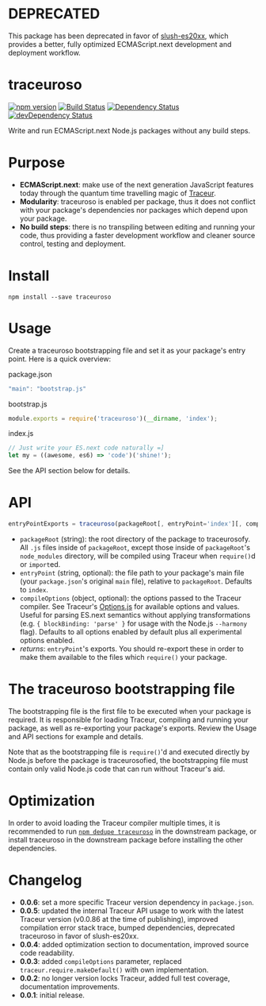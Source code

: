 # DEPRECATED

This package has been deprecated in favor of [slush-es20xx](https://github.com/es6rocks/slush-es20xx), which provides a better, fully optimized ECMAScript.next development and deployment workflow.

# traceuroso
[![npm version](http://img.shields.io/npm/v/traceuroso.svg)](https://npmjs.org/package/traceuroso)
[![Build Status](http://img.shields.io/travis/UltCombo/traceuroso.svg)](https://travis-ci.org/UltCombo/traceuroso)
[![Dependency Status](http://img.shields.io/david/UltCombo/traceuroso.svg)](https://david-dm.org/UltCombo/traceuroso)
[![devDependency Status](http://img.shields.io/david/dev/UltCombo/traceuroso.svg)](https://david-dm.org/UltCombo/traceuroso#info=devDependencies)

Write and run ECMAScript.next Node.js packages without any build steps.

# Purpose

- **ECMAScript.next**: make use of the next generation JavaScript features today through the quantum time travelling magic of [Traceur](https://github.com/google/traceur-compiler).
- **Modularity**: traceuroso is enabled per package, thus it does not conflict with your package's dependencies nor packages which depend upon your package.
- **No build steps**: there is no transpiling between editing and running your code, thus providing a faster development workflow and cleaner source control, testing and deployment.

# Install

```
npm install --save traceuroso
```

# Usage

Create a traceuroso bootstrapping file and set it as your package's entry point. Here is a quick overview:

package.json

```js
"main": "bootstrap.js"
```

bootstrap.js

```js
module.exports = require('traceuroso')(__dirname, 'index');
```

index.js

```js
// Just write your ES.next code naturally =]
let my = ((awesome, es6) => 'code')('shine!');
```

See the API section below for details.

# API

```js
entryPointExports = traceuroso(packageRoot[, entryPoint='index'][, compileOptions=traceur.util.Options.experimental().setFromObject({ modules: 'commonjs' })])
```

- `packageRoot` (string): the root directory of the package to traceurosofy. All `.js` files inside of `packageRoot`, except those inside of `packageRoot`'s `node_modules` directory, will be compiled using Traceur when `require()`d or `import`ed.
- `entryPoint` (string, optional): the file path to your package's main file (your `package.json`'s original `main` file), relative to `packageRoot`. Defaults to `index`.
- `compileOptions` (object, optional): the options passed to the Traceur compiler. See Traceur's [Options.js](https://github.com/google/traceur-compiler/blob/master/src/Options.js) for available options and values. Useful for parsing ES.next semantics without applying transformations (e.g. `{ blockBinding: 'parse' }` for usage with the Node.js `--harmony` flag). Defaults to all options enabled by default plus all experimental options enabled.
- *returns*: `entryPoint`'s exports. You should re-export these in order to make them available to the files which `require()` your package.

# The traceuroso bootstrapping file

The bootstrapping file is the first file to be executed when your package is required. It is responsible for loading Traceur, compiling and running your package, as well as re-exporting your package's exports. Review the Usage and API sections for example and details.

Note that as the bootstrapping file is `require()`'d and executed directly by Node.js before the package is traceurosofied, the bootstrapping file must contain only valid Node.js code that can run without Traceur's aid.

# Optimization

In order to avoid loading the Traceur compiler multiple times, it is recommended to run [`npm dedupe traceuroso`](https://www.npmjs.org/doc/cli/npm-dedupe.html) in the downstream package, or install traceuroso in the downstream package before installing the other dependencies.

# Changelog

- **0.0.6**: set a more specific Traceur version dependency in `package.json`.
- **0.0.5**: updated the internal Traceur API usage to work with the latest Traceur version (v0.0.86 at the time of publishing), improved compilation error stack trace, bumped dependencies, deprecated traceuroso in favor of slush-es20xx.
- **0.0.4**: added optimization section to documentation, improved source code readability.
- **0.0.3**: added `compileOptions` parameter, replaced `traceur.require.makeDefault()` with own implementation.
- **0.0.2**: no longer version locks Traceur, added full test coverage, documentation improvements.
- **0.0.1**: initial release.
